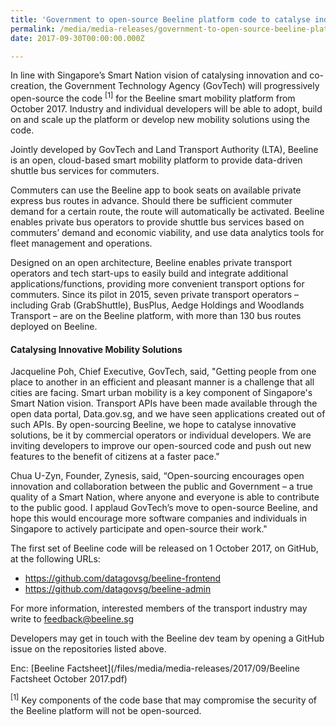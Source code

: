 ```yaml
---
title: 'Government to open-source Beeline platform code to catalyse industry and public innovation'
permalink: /media/media-releases/government-to-open-source-beeline-platform-code-to-catalyse-industry-and-public-innovation
date: 2017-09-30T00:00:00.000Z

---
```


In line with Singapore’s Smart Nation vision of catalysing innovation and co-creation, the Government Technology Agency (GovTech) will progressively open-source the code <sup>[1]</sup> for the Beeline smart mobility platform from October 2017. Industry and individual developers will be able to adopt, build on and scale up the platform or develop new mobility solutions using the code. 

Jointly developed by GovTech and Land Transport Authority (LTA), Beeline is an open, cloud-based smart mobility platform to provide data-driven shuttle bus services for commuters. 

Commuters can use the Beeline app to book seats on available private express bus routes in advance. Should there be sufficient commuter demand for a certain route, the route will automatically be activated. Beeline enables private bus operators to provide shuttle bus services based on commuters’ demand and economic viability, and use data analytics tools for fleet management and operations. 

Designed on an open architecture, Beeline enables private transport operators and tech start-ups to easily build and integrate additional applications/functions, providing more convenient transport options for commuters.  Since its pilot in 2015, seven private transport operators – including Grab (GrabShuttle), BusPlus, Aedge Holdings and Woodlands Transport – are on the Beeline platform, with more than 130 bus routes deployed on Beeline.

#### **Catalysing Innovative Mobility Solutions**

Jacqueline Poh, Chief Executive, GovTech, said, "Getting people from one place to another in an efficient and pleasant manner is a challenge that all cities are facing.  Smart urban mobility is a key component of Singapore's Smart Nation vision. Transport APIs have been made available through the open data portal, Data.gov.sg, and we have seen applications created out of such APIs. By open-sourcing Beeline, we hope to catalyse innovative solutions, be it by commercial operators or individual developers.  We are inviting developers to improve our open-sourced code and push out new features to the benefit of citizens at a faster pace."
 
Chua U-Zyn, Founder, Zynesis, said, “Open-sourcing encourages open innovation and collaboration between the public and Government – a true quality of a Smart Nation, where anyone and everyone is able to contribute to the public good. I applaud GovTech’s move to open-source Beeline, and hope this would encourage more software companies and individuals in Singapore to actively participate and open-source their work."

The first set of Beeline code will be released on 1 October 2017, on GitHub, at the following URLs:
* <https://github.com/datagovsg/beeline-frontend>
* <https://github.com/datagovsg/beeline-admin>
 
For more information, interested members of the transport industry may write to feedback@beeline.sg 

Developers may get in touch with the Beeline dev team by opening a GitHub issue on the repositories listed above.

Enc: [Beeline Factsheet](/files/media/media-releases/2017/09/Beeline Factsheet October 2017.pdf)

<sup>[1]</sup> Key components of the code base that may compromise the security of the Beeline platform will not be open-sourced.

